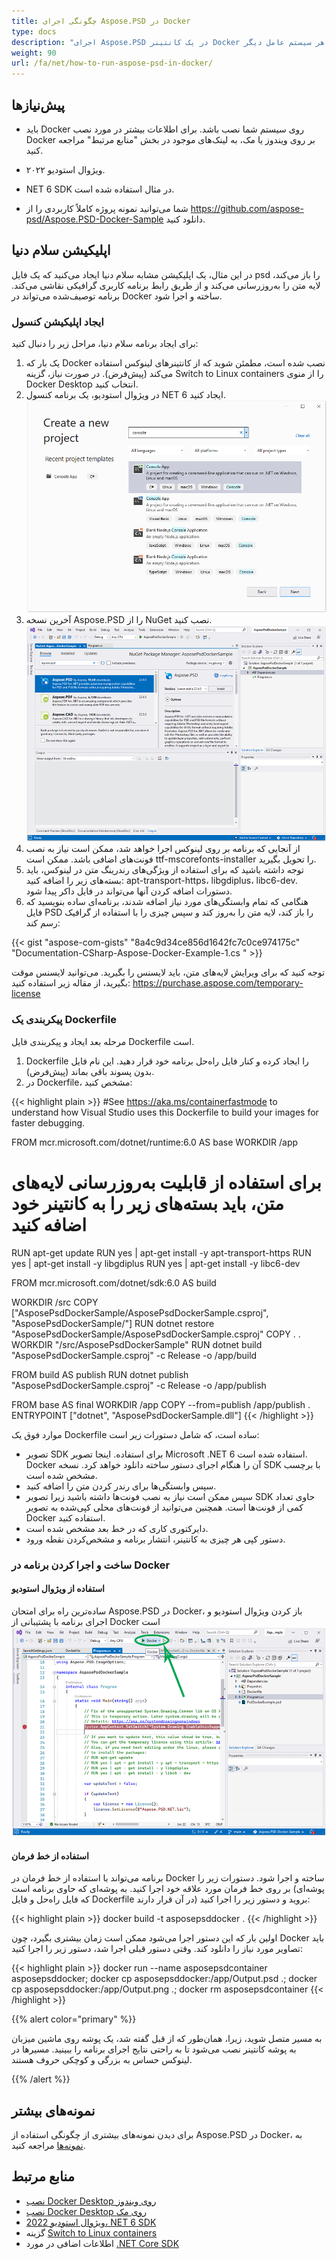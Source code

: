 ```yaml
---
title: چگونگی اجرای Aspose.PSD در Docker
type: docs
description: "اجرای Aspose.PSD در یک کانتینر Docker برای لینوکس، ویندوز سرور و هر سیستم عامل دیگر."
weight: 90
url: /fa/net/how-to-run-aspose-psd-in-docker/
---
```


## پیش‌نیازها

- باید Docker روی سیستم شما نصب باشد. برای اطلاعات بیشتر در مورد نصب Docker بر روی ویندوز یا مک، به لینک‌های موجود در بخش "منابع مرتبط" مراجعه کنید.

- ویژوال استودیو ۲۰۲۲.

- NET 6 SDK در مثال استفاده شده است.

- شما می‌توانید نمونه پروژه کاملاً کاربردی را از https://github.com/aspose-psd/Aspose.PSD-Docker-Sample دانلود کنید.


## اپلیکیشن سلام دنیا

در این مثال، یک اپلیکیشن مشابه سلام دنیا ایجاد می‌کنید که یک فایل psd را باز می‌کند، لایه متن را به‌روزرسانی می‌کند و از طریق رابط برنامه کاربری گرافیکی نقاشی می‌کند. برنامه توصیف‌شده می‌تواند در Docker ساخته و اجرا شود.

### ایجاد اپلیکیشن کنسول

برای ایجاد برنامه سلام دنیا، مراحل زیر را دنبال کنید:
1. یک بار که Docker نصب شده است، مطمئن شوید که از کانتینرهای لینوکس استفاده می‌کند (پیش‌فرض). در صورت نیاز، گزینه Switch to Linux containers را از منوی Docker Desktop انتخاب کنید.
1. در ویژوال استودیو، یک برنامه کنسول NET 6 ایجاد کنید.<br>
![جعبه‌گفتگوی ایجاد برنامه کنسول NET 6](create-a-new-project.png)<br>
1. آخرین نسخه Aspose.PSD را از NuGet نصب کنید.<br>
![Aspose.PSD در NuGet](nuget-aspose-psd.png)<br>
1. از آنجایی که برنامه بر روی لینوکس اجرا خواهد شد، ممکن است نیاز به نصب فونت‌های اضافی باشد. ممکن است ttf-mscorefonts-installer را تحویل بگیرید.
1. توجه داشته باشید که برای استفاده از ویژگی‌های رندرینگ متن در لینوکس، باید بسته‌های زیر را اضافه کنید: apt-transport-https، libgdiplus، libc6-dev. دستورات اضافه کردن آنها می‌تواند در فایل داکر پیدا شود.
1. هنگامی که تمام وابستگی‌های مورد نیاز اضافه شدند، برنامه‌ای ساده بنویسید که فایل PSD را باز کند، لایه متن را به‌روز کند و سپس چیزی را با استفاده از گرافیک رسم کند:<br>

{{< gist "aspose-com-gists" "8a4c9d34ce856d1642fc7c0ce974175c" "Documentation-CSharp-Aspose-Docker-Example-1.cs " >}}

توجه کنید که برای ویرایش لایه‌های متن، باید لایسنس را بگیرید. می‌توانید لایسنس موقت بگیرید، از مقاله زیر استفاده کنید: https://purchase.aspose.com/temporary-license

### پیکربندی یک Dockerfile

مرحله بعد ایجاد و پیکربندی فایل Dockerfile است.

1. Dockerfile را ایجاد کرده و کنار فایل راه‌حل برنامه خود قرار دهید. این نام فایل بدون پسوند باقی بماند (پیش‌فرض).
1. در Dockerfile، مشخص کنید:

{{< highlight plain >}}
#See https://aka.ms/containerfastmode to understand how Visual Studio uses this Dockerfile to build your images for faster debugging.

FROM mcr.microsoft.com/dotnet/runtime:6.0 AS base
WORKDIR /app

# برای استفاده از قابلیت به‌روزرسانی لایه‌های متن، باید بسته‌های زیر را به کانتینر خود اضافه کنید
RUN apt-get update
RUN yes | apt-get install -y apt-transport-https
RUN yes | apt-get install -y libgdiplus
RUN yes | apt-get install -y libc6-dev

FROM mcr.microsoft.com/dotnet/sdk:6.0 AS build

WORKDIR /src
COPY ["AsposePsdDockerSample/AsposePsdDockerSample.csproj", "AsposePsdDockerSample/"]
RUN dotnet restore "AsposePsdDockerSample/AsposePsdDockerSample.csproj"
COPY . .
WORKDIR "/src/AsposePsdDockerSample"
RUN dotnet build "AsposePsdDockerSample.csproj" -c Release -o /app/build

FROM build AS publish
RUN dotnet publish "AsposePsdDockerSample.csproj" -c Release -o /app/publish

FROM base AS final
WORKDIR /app
COPY --from=publish /app/publish .
ENTRYPOINT ["dotnet", "AsposePsdDockerSample.dll"]
{{< /highlight >}}

موارد فوق یک Dockerfile ساده است، که شامل دستورات زیر است:

- تصویر SDK برای استفاده. اینجا تصویر Microsoft .NET 6 استفاده شده است. Docker آن را هنگام اجرای دستور ساخته دانلود خواهد کرد. نسخه SDK با برچسب مشخص شده است.
- سپس وابستگی‌ها برای رندر کردن متن را اضافه کنید.
- سپس ممکن است نیاز به نصب فونت‌ها داشته باشید زیرا تصویر SDK حاوی تعداد کمی از فونت‌ها است. همچنین می‌توانید از فونت‌های محلی کپی‌شده به تصویر Docker استفاده کنید.
- دایرکتوری کاری که در خط بعد مشخص شده است.
- دستور کپی هر چیزی به کانتینر، انتشار برنامه و مشخص‌کردن نقطه ورود.

### ساخت و اجرا کردن برنامه در Docker

#### استفاده از ویژوال استودیو
ساده‌ترین راه برای امتحان Aspose.PSD در Docker، باز کردن ویژوال استودیو و اجرای برنامه با پشتیبانی از Docker است
![اجرای نمونه برنامه Aspose.PSD در داکر با استفاده از ویژوال استودیو](psd-vs-run-using-docker-support.png)

#### استفاده از خط فرمان
برنامه می‌تواند با استفاده از خط فرمان در Docker ساخته و اجرا شود. دستورات زیر را بر روی خط فرمان مورد علاقه خود اجرا کنید. به پوشه‌ای که حاوی برنامه است (پوشه‌ای که فایل راه‌حل و فایل Dockerfile در آن قرار دارند) بروید و دستور زیر را اجرا کنید:

{{< highlight plain >}}
docker build -t asposepsddocker .
{{< /highlight >}}

اولین بار که این دستور اجرا می‌شود ممکن است زمان بیشتری بگیرد، چون Docker باید تصاویر مورد نیاز را دانلود کند. وقتی دستور قبلی اجرا شد، دستور زیر را اجرا کنید:

{{< highlight plain >}}
docker run --name asposepsdcontainer asposepsddocker; docker cp asposepsddocker:/app/Output.psd .; docker cp asposepsddocker:/app/Output.png .; docker rm asposepsdcontainer
{{< /highlight >}}

{{% alert color="primary" %}} 

به مسیر متصل شوید، زیرا، همان‌طور که از قبل گفته شد، یک پوشه روی ماشین میزبان به پوشه کانتینر نصب می‌شود تا به راحتی نتایج اجرای برنامه را ببینید. مسیرها در لینوکس حساس به بزرگی و کوچکی حروف هستند.

{{% /alert %}}


## نمونه‌های بیشتر

برای دیدن نمونه‌های بیشتری از چگونگی استفاده از Aspose.PSD در Docker، به [نمونه‌ها](https://github.com/aspose-psd/Aspose.PSD-for-.NET) مراجعه کنید.


## منابع مرتبط

- [نصب Docker Desktop روی ویندوز](https://docs.docker.com/docker-for-windows/install/)
- [نصب Docker Desktop روی مک](https://docs.docker.com/docker-for-mac/install/)
- [ویژوال استودیو 2022، NET 6 SDK](https://docs.microsoft.com/en-us/dotnet/core/install/windows?tabs=net60#dependencies)
- گزینه [Switch to Linux containers](https://docs.docker.com/docker-for-windows/#switch-between-windows-and-linux-containers)
- اطلاعات اضافی در مورد [.NET Core SDK](https://hub.docker.com/_/microsoft-dotnet-sdk)

